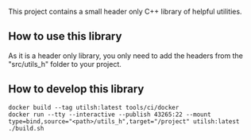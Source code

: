 This project contains a small header only C++ library of helpful utilities.

## How to use this library
As it is a header only library, you only need to add the headers from the "src/utils_h" folder to your project.

## How to develop this library
```
docker build --tag utilsh:latest tools/ci/docker
docker run --tty --interactive --publish 43265:22 --mount type=bind,source="<path>/utils_h",target="/project" utilsh:latest
./build.sh
```
